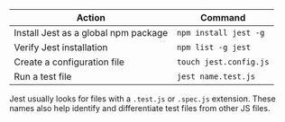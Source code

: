 |Action|Command|
|------|------|
|Install Jest as a global npm package|`npm install jest -g`|
|Verify Jest installation|`npm list -g jest`|
|Create a configuration file|`touch jest.config.js`|
|Run a test file|`jest name.test.js`|

Jest usually looks for files with a `.test.js` or `.spec.js` extension. These names also help identify and differentiate test files from other JS files.
